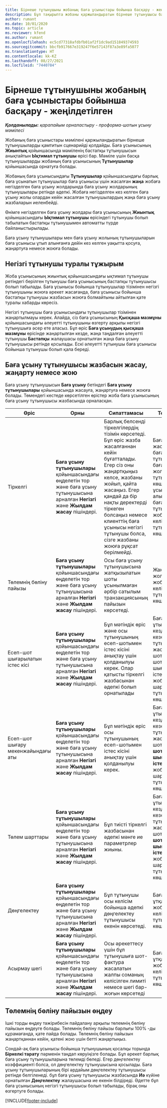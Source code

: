 ```yaml
---
title: Бірнеше тұтынушыны жобаның баға ұсыныстары бойынша басқару - жеңілдетілген
description: Бұл тақырыпта жобаны қаржыландыратын бірнеше тұтынушысы бар баға ұсыныстарымен жұмыс туралы ақпарат берілген. (Sales)
author: rumant
ms.date: 10/01/2020
ms.topic: article
ms.reviewer: kfend
ms.author: rumant
ms.openlocfilehash: ec5cd77318afdbfb01af2f1dc9ad151849374593
ms.sourcegitcommit: bbcfb917667e319247f6e57143f87a3e89fa5077
ms.translationtype: HT
ms.contentlocale: kk-KZ
ms.lasthandoff: 08/27/2021
ms.locfileid: "7440784"
---
```

# <a name="manage-multiple-customers-on-project-quotes---lite"></a>Бірнеше тұтынушыны жобаның баға ұсыныстары бойынша басқару - жеңілдетілген

_**Қолданылады:** қарапайым орналастыру - проформа-шотын ұсыну мәмілесі_

Жобаның баға ұсыныстары мәмілені қаржыландыратын бірнеше тұтынушыларды қамтитын сценарийді қолдайды. Баға ұсынысының **Жиынтық** қойыншасында мәміленің бастапқы тұтынушысын анықтайтын **Ықтимал тұтынушы** өрісі бар. Мәміле үшін басқа тұтынушыларды жобаның баға ұсынысының **Тұтынушылар** қойыншасында орнатуға болады.

Жобаның баға ұсынысындағы **Тұтынушылар** қойыншасындағы барлық баға ұсынатын тұтынушылар баға ұсынысы үшін жасалған **жаңа** жобаға негізделген баға ұсыну жолдарында баға ұсыну жолдарының тұтынушылары ретінде әдепкі. Жобаға негізделген кез келген баға ұсыну жолы олардан кейін жасалған тұтынушылардың жаңа баға ұсыну жазбаларын иеленбейді.

Өнімге негізделген баға ұсыну жолдары баға ұсынысының **Жиынтық** қойыншасындағы **Ықтимал тұтынушы** өрісіндегі тұтынушы болып табылатын бастапқы тұтынушымен автоматты түрде байланыстырылады.

Баға ұсыну тұтынушылары мен баға ұсыну жолының тұтынушыларын баға ұсынысы ұтып алынғанға дейін кез келген уақытта қосуға, жаңартуға немесе жоюға болады.

## <a name="concept-of-a-primary-customer"></a>Негізгі тұтынушы туралы тұжырым

Жоба ұсынысының жиынтық қойыншасындағы ықтимал тұтынушы ретіндегі берілген тұтынушы баға ұсынысының бастапқы тұтынушысы болып табылады. Баға ұсынысы бойынша тұтынушылар тізімінен негізгі тұтынушыны жоюға әрекет жасағанда, баға ұсынысы бойынша бастапқы тұтынушы жазбасын жоюға болмайтыны айтылған қате туралы хабарды көресіз.

Негізгі тұтынушы баға ұсынысындағы тұтынушылар тізімінен жаңартылмауы керек. Алайда, сіз баға ұсынысының **Қысқаша мазмұны** қойыншасындағы әлеуетті тұтынушыны өзгерту арқылы негізгі тұтынушыға әсер ете аласыз. Бұл өріс **Баға ұсынудың қысқаша мазмұны** өрісінде жаңартылған кезде, жаңа таңдалған әлеуетті тұтынушы **Бастапқы** жалаушасы орнатылған жаңа баға ұсыну тұтынушысы ретінде қосылады. Ескі әлеуетті тұтынушы баға ұсынысы бойынша тұтынушы болып қала береді.

## <a name="create-update-or-delete-a-quote-customer-record"></a>Баға ұсыну тұтынушысы жазбасын жасау, жаңарту немесе жою

Баға ұсыну тұтынушысын **Баға ұсыну** бетіндегі **Баға ұсыну тұтынушылары** қойыншасында жасауға, жаңартуға немесе жоюға болады. Төмендегі кестеде көрсетілген өрістер жоба баға ұсынысының баға ұсыну тұтынушысы жазбасында орналасқан.

| **Өріс** | **Орны** | **Сипаттамасы** | **Төменгі әсер** |
| --- | --- | --- | --- |
| Тіркелгі | **Баға ұсыну тұтынушылары** қойыншасындағы өңделетін тор және баға ұсыну тұтынушысына арналған **Негізгі** және **Жылдам жасау** пішіндері. | Барлық белсенді тіркелгілердің тізімін көрсетеді. Бұл өріс жазба жасалғаннан кейін бұғатталады. Егер сіз оны жаңартқыңыз келсе, жазбаны жойып, қайта жасаңыз. Егер қандай да бір нақты деректерді тіркеген болсаңыз немесе клиенттің баға ұсынысы негізгі тұтынушы болса, сізге жазбаны жоюға рұқсат берілмейді. | Баға ұсыну жолы жасалған кезде, баға ұсыну тұтынушылары баға ұсыну жолының тұтынушыларына көшіріледі. Баға ұсынысы ұтып алынған кезде, баға ұсыну тұтынушылары жобаның келісім-шарт тұтынушыларына көшіріледі. |
| Төлемнің бөліну пайызы | **Баға ұсыну тұтынушылары** қойыншасындағы өңделетін тор және баға ұсыну тұтынушысына арналған **Негізгі** және **Жылдам жасау** пішіндері. | Осы баға ұсыну тұтынушысына жатқызылатын шоты ұсынылмаған әрбір сатылым транзакциясының пайызын көрсетеді. | Жаңа баға ұсыну жолдарына және жоба бойынша келісім-шарт тұтынушыларына көшірілді. |
| Есеп-шот шығарылатын істес кісі | **Баға ұсыну тұтынушылары** қойыншасындағы өңделетін тор және баға ұсыну тұтынушысына арналған **Негізгі** және **Жылдам жасау** пішіндері. | Бұл мәтіндік өріс және осы тұтынушының есеп-шотымен істес кісіні анықтау үшін қолданылуы керек. Олар қатысты тіркелгі жазбасынан әдепкі болып орнатылады | Баға ұсынысы ұтып алынған кезде және өз кезегінде осы тұтынушы үшін жасалған есеп-шоттағы "Есеп-шот шығарылатын істес кісі" өрісіне жоба келісім-шартының тұтынушыларына көшірілді. |
| Есеп-шот шығару мекенжайындағы аты | **Баға ұсыну тұтынушылары** қойыншасындағы өңделетін тор және баға ұсыну тұтынушысына арналған **Негізгі** және **Жылдам жасау** пішіндері. | Бұл мәтіндік өріс осы тұтынушының есеп-шотымен істес кісіні анықтау үшін қолданылуы керек. | Баға ұсынысы ұтып алынған кезде және өз кезегінде осы тұтынушы үшін жасалған есеп-шоттағы **Есеп-шот шығарылатын істес кісі** өрісіне жоба келісім-шартының тұтынушыларына көшірілді. |
| Төлем шарттары | **Баға ұсыну тұтынушылары** қойыншасындағы өңделетін тор және баға ұсыну тұтынушысына арналған **Негізгі** және **Жылдам жасау** пішіндері. | Бұл тиісті тіркелгі жазбасынан әдепкі мәнге ие параметрлер жиыны. | Баға ұсынысы ұтып алынған кезде және өз кезегінде осы тұтынушы үшін жасалған есеп-шоттағы **Есеп-шот шығарылатын істес кісі** өрісіне жоба келісім-шартының тұтынушыларына көшірілді. |
| Дөңгелектеу | **Баға ұсыну тұтынушылары** қойыншасындағы өңделетін тор және баға ұсыну тұтынушысына арналған **Негізгі** және **Жылдам жасау** пішіндері. | Бұл тұтынушы осы келісім бойынша әдепкі дөңгелектеу тұтынушысы екенін көрсетеді. | Баға ұсынысы ұтқан кезде, жоба бойынша келісімшарт тұтынушыларына көшірілген. |
| Асырмау шегі | **Баға ұсыну тұтынушылары** қойыншасындағы өңделетін тор және баға ұсыну тұтынушысына арналған **Негізгі** және **Жылдам жасау** пішіндері. | Осы әрекеттесу үшін бұл тұтынушыға шот-фактура жасалатын жалпы соманың келісілген лимиті немесе шегі бар-жоғын көрсетеді | Баға ұсынысы ұтқан кезде, жоба бойынша келісімшарт тұтынушыларына көшірілген. |

## <a name="editing-billing-split-percentages"></a>Төлемнің бөліну пайызын өңдеу

Ішкі торды өңдеу тәжірибесін пайдалану арқылы төлемнің бөліну пайызын өңдеуге болады. Төлемнің бөліну пайызы барлығы 100% -ды құрамағанда, қате пайда болады. Төлемнің бөліну пайызын жаңартқаннан кейін, қатені жою үшін бетті жаңартыңыз.

Сондай-ақ баға ұсынысы бойынша тұтынушының қосалқы торында **Біркелкі тарату** пәрменін таңдап көруіңізге болады. Бұл әрекет барлық баға ұсыну тұтынушыларына төлемді бөледі. Егер дөңгелектеу коэффициенті болса, ол дөңгелектеу тұтынушысына қосылады. Баға ұсыну тұтынушыларының бірі әрдайым дөңгелектеу тұтынушысы ретінде белгіленеді. бұл баға ұсыну тұтынушысы жазбасында **Иә** күйіне орнатылған **Дөңгелектеу** жалаушасына ие екенін білдіреді. Әдетте бұл баға ұсынысының негізгі тұтынушысы болып табылады, бірақ оны өзгертуге болады.


[!INCLUDE[footer-include](../../includes/footer-banner.md)]
